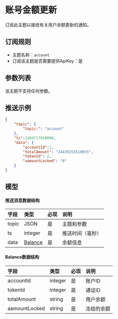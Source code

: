 # 账号金额更新

订阅此主题以接收有关用户余额更新的通知。

## 订阅规则

- 主题名称：`account`
- 订阅该主题是否需要提供ApiKey：是



## 参数列表

该主题不支持任何参数。


## 推送示例

```json
{
    "topic": {
        "topic:": "account"
    },
	"ts":1584717910000,
	"data": {
	    "accountId":1,
	    "totalAmount": "24439253519655",
	    "tokenId": 2,
	    "aamountLocked": "0"
	}
}
```

## 模型

#### 推送消息数据结构

| 字段  |        类型         | 必现 |       说明       |     
| :--- | :----------------- | :------ | :-------------- | 
| topic |       JSON        |    是    | 主题和参数 |  
|  ts   |       integer       |    是    |     推送时间（毫秒）     | 
| data  | [Balance](#balance) |    是    |     余额信息     |     

#### <span id= "balance">Balance数据结构</span> 

|     字段     |  类型   | 必现 |    说明    |     
| :---------- | :----- | :------ | :-------- | 
|  accountId   | integer |    是    |   账户ID   |     
|   tokenId    | integer |    是    |   通证ID   |     
| totalAmount  | string  |    是    |  用户余额  | 
| aamountLocked | string  |    是    | 冻结的余额 |    

